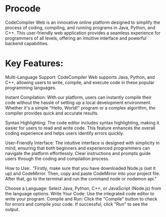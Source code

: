 # Procode
CodeCompiler Web is an innovative online platform designed to simplify the process of coding, compiling, and running programs in Java, Python, and C++. This user-friendly web application provides a seamless experience for programmers of all levels, offering an intuitive interface and powerful backend capabilities.

# Key Features:

Multi-Language Support: CodeCompiler Web supports Java, Python, and C++, allowing users to write, compile, and execute code in these popular programming languages.

Instant Compilation: With our platform, users can instantly compile their code without the hassle of setting up a local development environment. Whether it's a simple "Hello, World!" program or a complex algorithm, the compiler provides quick and accurate results.

Syntax Highlighting: The code editor includes syntax highlighting, making it easier for users to read and write code. This feature enhances the overall coding experience and helps users identify errors quickly.

User-Friendly Interface: The intuitive interface is designed with simplicity in mind, ensuring that both beginners and experienced programmers can navigate the platform effortlessly. Clear instructions and prompts guide users through the coding and compilation process.

How to Use:.
"Firstly, make sure that you have downloaded Node.js (set it up) and CodeMirror. Then, copy and paste CodeMirror into your project file. After that, go to the terminal and run the command node or nodemon api."

Choose a Language: Select Java, Python, C++, or JavaScript (Node.js) from the language options.
Write Your Code: Use the integrated code editor to write your program.
Compile and Run: Click the "Compile" button to check for errors and compile your code. If successful, click "Run" to see the output.
